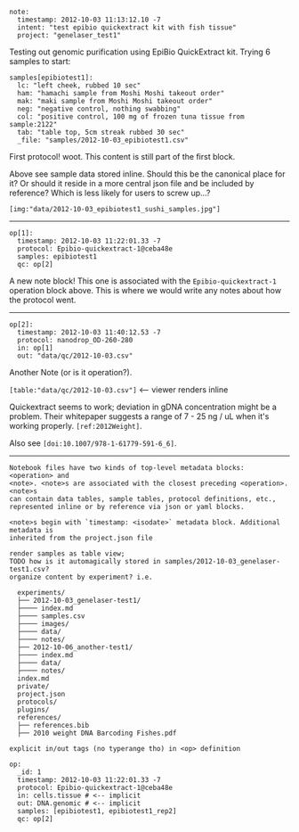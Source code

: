 ```
note:
  timestamp: 2012-10-03 11:13:12.10 -7
  intent: "test epibio quickextract kit with fish tissue"
  project: "genelaser_test1"
```

Testing out genomic purification using EpiBio QuickExtract kit. Trying 6 samples to start:

```
samples[epibiotest1]:
  lc: "left cheek, rubbed 10 sec"
  ham: "hamachi sample from Moshi Moshi takeout order"
  mak: "maki sample from Moshi Moshi takeout order"
  neg: "negative control, nothing swabbing"
  col: "positive control, 100 mg of frozen tuna tissue from sample:2122"
  tab: "table top, 5cm streak rubbed 30 sec"
  _file: "samples/2012-10-03_epibiotest1.csv"
```

First protocol! woot. This content is still part of the first <note> block.

Above see sample data stored inline. Should this be the canonical place for it? Or should it reside in a more central json file and be included by reference? Which is less likely for users to screw up...?

`[img:"data/2012-10-03_epibiotest1_sushi_samples.jpg"]`


<div class="page-break"></div>

--------------------------------------------------------------------------------


```
op[1]:
  timestamp: 2012-10-03 11:22:01.33 -7
  protocol: Epibio-quickextract-1@ceba48e
  samples: epibiotest1
  qc: op[2]
```

A new note block! This one is associated with the `Epibio-quickextract-1`
operation block above. This is where we would write any notes about how the protocol went.


--------------------------------------------------------------------------------


```
op[2]:
  timestamp: 2012-10-03 11:40:12.53 -7
  protocol: nanodrop_OD-260-280
  in: op[1]
  out: "data/qc/2012-10-03.csv"
```    

Another Note (or is it operation?).

`[table:"data/qc/2012-10-03.csv"]` <-- viewer renders inline

Quickextract seems to work; deviation in gDNA concentration might be a problem. Their whitepaper suggests a range of 7 - 25 ng / uL when it's working properly. `[ref:2012Weight]`.

Also see `[doi:10.1007/978-1-61779-591-6_6]`.

--------------------------------------------------------------------------------

<div class="page-break"></div>


    Notebook files have two kinds of top-level metadata blocks: <operation> and
    <note>. <note>s are associated with the closest preceding <operation>. <note>s
    can contain data tables, sample tables, protocol definitions, etc.,
    represented inline or by reference via json or yaml blocks.   

    <note>s begin with `timestamp: <isodate>` metadata block. Additional metadata is
    inherited from the project.json file   

    render samples as table view;
    TODO how is it automagically stored in samples/2012-10-03_genelaser-test1.csv?
    organize content by experiment? i.e.

      experiments/
      ├── 2012-10-03_genelaser-test1/
      ├──── index.md
      ├──── samples.csv
      ├──── images/
      ├──── data/
      ├──── notes/
      ├── 2012-10-06_another-test1/
      ├──── index.md
      ├──── data/
      ├──── notes/
      index.md
      private/
      project.json
      protocols/
      plugins/
      references/
      ├── references.bib
      ├── 2010 weight DNA Barcoding Fishes.pdf

    explicit in/out tags (no typerange tho) in <op> definition   

    op:
      _id: 1
      timestamp: 2012-10-03 11:22:01.33 -7
      protocol: Epibio-quickextract-1@ceba48e
      in: cells.tissue # <-- implicit
      out: DNA.genomic # <-- implicit
      samples: [epibiotest1, epibiotest1_rep2]
      qc: op[2]
